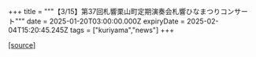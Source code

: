 +++
title = """【3/15】第37回札響栗山町定期演奏会札響ひなまつりコンサート"""
date = 2025-01-20T03:00:00.000Z
expiryDate = 2025-02-04T15:20:45.245Z
tags = ["kuriyama","news"]
+++


[[source]](https://www.town.kuriyama.hokkaido.jp/soshiki/55/30050.html)

